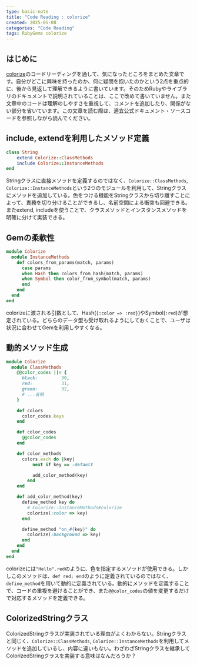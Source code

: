```yaml
---
type: basic-note
title: "Code Reading : colorize"
created: 2025-05-08
categories: "Code Reading"
tags: RubyGems colorize 
---
```

## はじめに
[colorize](https://github.com/fazibear/colorize)のコードリーディングを通して、気になったところをまとめた文章です。自分がどこに興味を持ったのか、何に疑問を抱いたのかという2点を重点的に、後から見返して理解できるように書いています。そのためRubyやライブラリのドキュメントで説明されていることは、ここで改めて書いていません。また文章中のコードは理解のしやすさを重視して、コメントを追加したり、関係がない部分を省いています。この文章を読む際は、適宜公式ドキュメント・ソースコードを参照しながら読んでください。

## include, extendを利用したメソッド定義
```ruby
class String
	extend Colorize::ClassMethods
	include Colorize::InstanceMethods
end
```
Stringクラスに直接メソッドを定義するのではなく、`Colorize::ClassMethods`, `Colorize::InstanceMethods`という2つのモジュールを利用して、Stringクラスにメソッドを追加している。色をつける機能をStringクラスから切り離すことによって、責務を切り分けることができるし、名前空間による衝突も回避できる。またextend, includeを使うことで、クラスメソッドとインスタンスメソッドを明確に分けて実装できる。

## Gemの柔軟性
```ruby
module Colorize
  module InstanceMethods
    def colors_from_params(match, params)
      case params
      when Hash then colors_from_hash(match, params)
      when Symbol then color_from_symbol(match, params)
      end
    end
  end
end
```
colorizeに渡される引数として、Hash(`{:color => :red}`)やSymbol(`:red`)が想定されている。どちらのデータ型も受け取れるようにしておくことで、ユーザは状況に合わせてGemを利用しやすくなる。

## 動的メソッド生成
```ruby
module Colorize
  module ClassMethods
    @@color_codes ||= {
      black:         30,
      red:           31,
      green:         32,
      # ...省略
    }

    def colors
      color_codes.keys
    end

    def color_codes
      @@color_codes
    end

    def color_methods
      colors.each do |key|
	      next if key == :default

	      add_color_method(key)
	    end
    end

    def add_color_method(key)
      define_method key do
        # Colorize::InstanceMethods#colorize
        colorize(:color => key)
      end

      define_method "on_#{key}" do
        colorize(:background => key)
      end
    end
  end
end
```
colorizeには`"Hello".red`のように、色を指定するメソッドが使用できる。しかしこのメソッドは、`def red; end`のように定義されているのではなく、`define_method`を用いて動的に定義されている。動的にメソッドを定義することで、コードの重複を避けることができ、また`@@color_codes`の値を変更するだけで対応するメソッドを定義できる。

## ColorizedStringクラス
ColorizedStringクラスが実装されている理由がよくわからない。Stringクラスと同じく、`Colorize::ClassMethods`, `Colorize::InstanceMethods`を利用してメソッドを追加しているし、内容に違いもない。わざわざStringクラスを継承してColorizedStringクラスを実装する意味はなんだろうか？
